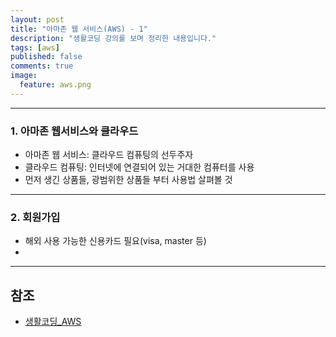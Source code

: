 ```yaml
---
layout: post
title: "아마존 웹 서비스(AWS) - 1"
description: "생활코딩 강의를 보며 정리한 내용입니다."
tags: [aws]
published: false
comments: true
image:
  feature: aws.png
---
```


---
### 1. 아마존 웹서비스와 클라우드
  - 아마존 웹 서비스: 클라우드 컴퓨팅의 선두주자
  - 클라우드 컴퓨팅: 인터넷에 연결되어 있는 거대한 컴퓨터를 사용
  - 먼저 생긴 상품들, 광범위한 상품들 부터 사용법 살펴볼 것

---
### 2. 회원가입
  - 해외 사용 가능한 신용카드 필요(visa, master 등)
  -


---
## 참조
  * [생활코딩_AWS](https://opentutorials.org/course/2717)

